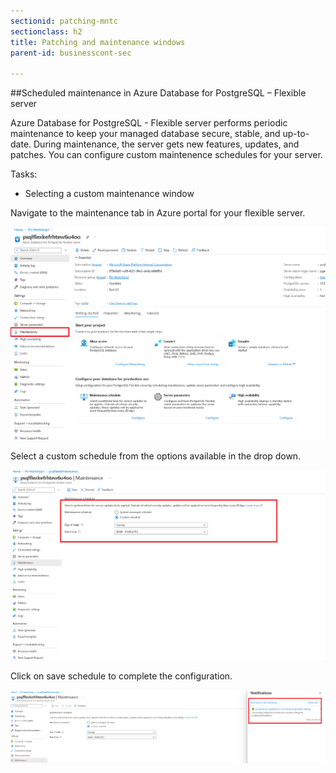 ```yaml
---
sectionid: patching-mntc
sectionclass: h2
title: Patching and maintenance windows
parent-id: businesscont-sec

---
```


##Scheduled maintenance in Azure Database for PostgreSQL – Flexible server

Azure Database for PostgreSQL - Flexible server performs periodic maintenance to keep your managed database secure, stable, and up-to-date. During maintenance, the server gets new features, updates, and patches. You can configure custom maintenence schedules for your server.


Tasks:

* Selecting a custom maintenance window

Navigate to the maintenance tab in Azure portal for your flexible server.

![Azure backup](media/maintenence/Configure.png)

Select a custom schedule from the options available in the drop down.

![Azure backup](media/maintenence/Configure2.png)

Click on save schedule to complete the configuration.

![Azure backup](media/maintenence/Completed.png)